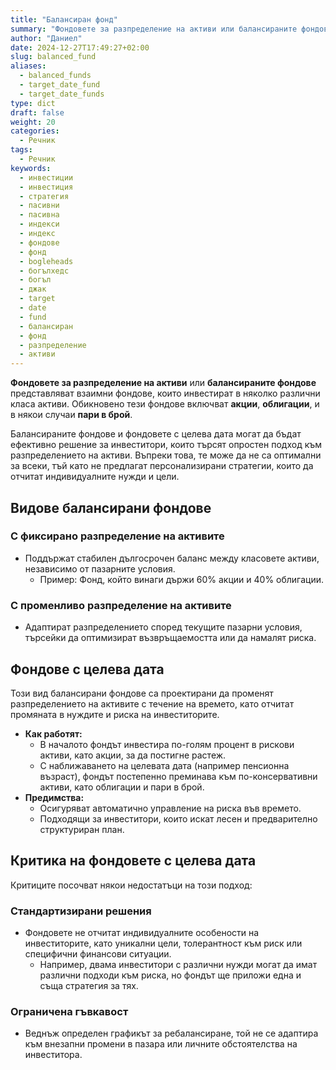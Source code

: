 ```yaml
---
title: "Балансиран фонд"
summary: "Фондовете за разпределение на активи или балансираните фондове представляват взаимни фондове, които инвестират в няколко различни класа активи"
author: "Даниел"
date: 2024-12-27T17:49:27+02:00
slug: balanced_fund
aliases:
  - balanced_funds
  - target_date_fund
  - target_date_funds
type: dict
draft: false
weight: 20
categories:
  - Речник
tags:
  - Речник
keywords:
  - инвестиции
  - инвестиция
  - стратегия
  - пасивни
  - пасивна
  - индекси
  - индекс
  - фондове
  - фонд
  - bogleheads
  - богълхедс
  - богъл
  - джак
  - target
  - date
  - fund
  - балансиран
  - фонд
  - разпределение
  - активи
---
```


**Фондовете за разпределение на активи** или **балансираните фондове** представляват взаимни фондове, които инвестират в няколко различни класа активи. Обикновено тези фондове включват **акции**, **облигации**, и в някои случаи **пари в брой**.

Балансираните фондове и фондовете с целева дата могат да бъдат ефективно решение за инвеститори, които търсят опростен подход към разпределението на активи. Въпреки това, те може да не са оптимални за всеки, тъй като не предлагат персонализирани стратегии, които да отчитат индивидуалните нужди и цели.

## Видове балансирани фондове

### С фиксирано разпределение на активите

-   Поддържат стабилен дългосрочен баланс между класовете активи, независимо от пазарните условия.
    -   Пример: Фонд, който винаги държи 60% акции и 40% облигации.

### С променливо разпределение на активите

-   Адаптират разпределението според текущите пазарни условия, търсейки да оптимизират възвръщаемостта или да намалят риска.

## Фондове с целева дата

Този вид балансирани фондове са проектирани да променят разпределението на активите с течение на времето, като отчитат промяната в нуждите и риска на инвеститорите.

-   **Как работят:**
    -   В началото фондът инвестира по-голям процент в рискови активи, като акции, за да постигне растеж.
    -   С наближаването на целевата дата (например пенсионна възраст), фондът постепенно преминава към по-консервативни активи, като облигации и пари в брой.
-   **Предимства:**
    -   Осигуряват автоматично управление на риска във времето.
    -   Подходящи за инвеститори, които искат лесен и предварително структуриран план.

## Критика на фондовете с целева дата

Критиците посочват някои недостатъци на този подход:

### Стандартизирани решения

-   Фондовете не отчитат индивидуалните особености на инвеститорите, като уникални цели, толерантност към риск или специфични финансови ситуации.
    -   Например, двама инвеститори с различни нужди могат да имат различни подходи към риска, но фондът ще приложи една и съща стратегия за тях.

### Ограничена гъвкавост

-   Веднъж определен графикът за ребалансиране, той не се адаптира към внезапни промени в пазара или личните обстоятелства на инвеститора.
